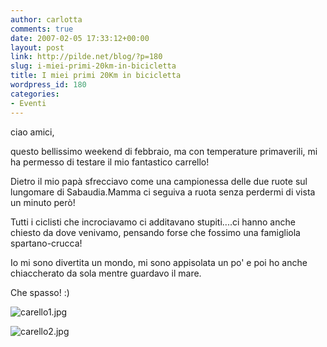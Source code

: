 ```yaml
---
author: carlotta
comments: true
date: 2007-02-05 17:33:12+00:00
layout: post
link: http://pilde.net/blog/?p=180
slug: i-miei-primi-20km-in-bicicletta
title: I miei primi 20Km in bicicletta
wordpress_id: 180
categories:
- Eventi
---
```


ciao amici,

questo bellissimo weekend di febbraio, ma con temperature primaverili, mi ha permesso di testare il mio fantastico carrello!

Dietro il mio papà sfrecciavo come una campionessa delle due ruote sul lungomare di Sabaudia.Mamma ci seguiva a ruota senza perdermi di vista un minuto però!

Tutti i ciclisti che incrociavamo ci additavano stupiti....ci hanno anche chiesto da dove venivamo, pensando forse che fossimo una famigliola spartano-crucca!

Io mi sono divertita un mondo, mi sono appisolata un po' e poi ho anche chiaccherato da sola mentre guardavo il mare.

Che spasso! :)




![carello1.jpg](http://pilde.net/blog/wp-content/uploads/2007/02/carello1.jpg)




![carello2.jpg](http://pilde.net/blog/wp-content/uploads/2007/02/carello2.jpg)



